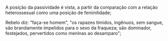 
A posição da passividade é vista, a partir da comparação com a relação heterossexual	como uma posição de feminilidade;

Rebelo diz: "faça-se homem", "os rapazes tímidos, ingênuos, sem sangue, são   brandamente impelidos para o sexo da fraqueza; são dominador, festejados, pervertidos como meninas ao desamparo";


